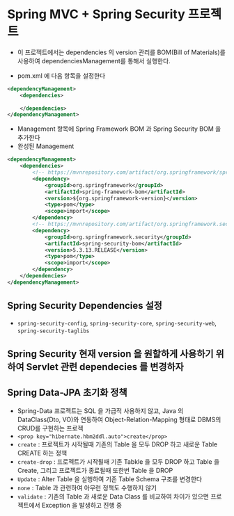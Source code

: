 # Spring MVC + Spring Security 프로젝트
* 이 프로젝트에서는 dependencies 의 version 관리를 BOM(Bill of Materials)를 사용하여 dependenciesManagement를 통해서 실행한다.

- pom.xml 에 다음 항목을 설정한다
```xml
<dependencyManagement>
	<dependencies>
	
	</dependencies>
</dependencyManagement>
```
- Management 항목에 Spring Framework BOM 과 Spring Security BOM 을 추가한다
- 완성된 Management
```xml
<dependencyManagement>
	<dependencies>
		<!-- https://mvnrepository.com/artifact/org.springframework/spring-framework-bom -->
		<dependency>
			<groupId>org.springframework</groupId>
			<artifactId>spring-framework-bom</artifactId>
			<version>${org.springframework-version}</version>
			<type>pom</type>
			<scope>import</scope>
		</dependency>
		<!-- https://mvnrepository.com/artifact/org.springframework.security/spring-security-bom -->
		<dependency>
			<groupId>org.springframework.security</groupId>
			<artifactId>spring-security-bom</artifactId>
			<version>5.3.13.RELEASE</version>
			<type>pom</type>
			<scope>import</scope>
		</dependency>
	</dependencies>
</dependencyManagement>
```	

## Spring Security Dependencies 설정
- `spring-security-config`, `spring-security-core`, `spring-security-web`, `spring-security-taglibs`

## Spring Security 현재 version 을 원할하게 사용하기 위하여 Servlet 관련 dependecies 를 변경하자


## Spring Data-JPA 초기화 정책
- Spring-Data 프로젝트는 SQL 을 가급적 사용하지 않고, Java 의  DataClass(Dto, VO)와 연동하여 Object-Relation-Mapping 형태로 DBMS의 CRUD를 구현하는 프로젝
- `<prop key="hibernate.hbm2ddl.auto">create</prop>`
- `create` : 프로젝트가 시작될때 기존의 Table 을 모두 DROP 하고 새로운 Table CREATE 하는 정책
- `create-drop` : 프로젝트가 시작될때 기존 Tabkle 을 모두 DROP 하고 Table 을 Create, 그리고 프로젝트가 종료될때 또한번 Table 을 DROP
- `Update` : Alter Table 을 실행하여 기존 Table Schema 구조를 변경한다
- `none` : Table 과 관련하여 아무런 정책도 수행하지 않기
- `validate` : 기존의 Table 과 새로운 Data Class 를 비교하여 차이가 있으면 프로젝트에서 Exception 을 발생하고 진행 중
